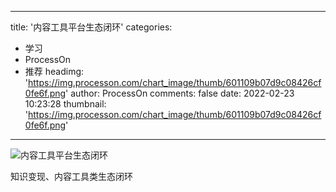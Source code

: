 
---
title: '内容工具平台生态闭环'
categories: 
 - 学习
 - ProcessOn
 - 推荐
headimg: 'https://img.processon.com/chart_image/thumb/601109b07d9c08426cf0fe6f.png'
author: ProcessOn
comments: false
date: 2022-02-23 10:23:28
thumbnail: 'https://img.processon.com/chart_image/thumb/601109b07d9c08426cf0fe6f.png'
---

<div>   
<img class="thumb" alt="内容工具平台生态闭环" src="https://img.processon.com/chart_image/thumb/601109b07d9c08426cf0fe6f.png" referrerpolicy="no-referrer">
<p>知识变现、内容工具类生态闭环</p>  
</div>
            